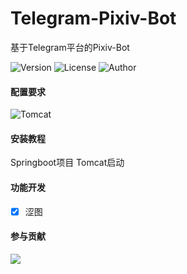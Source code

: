 # Telegram-Pixiv-Bot
基于Telegram平台的Pixiv-Bot

![Version](https://img.shields.io/badge/version-1.0.0-40c4ff.svg?style=flat)
![License](https://img.shields.io/badge/license-MIT-orange.svg?style=flat)
![Author](https://img.shields.io/badge/author-Nekoer-6cf.svg?style=flat)

#### 配置要求
![Tomcat](https://img.shields.io/badge/Tomcat-%3E%3D7-blue)

#### 安装教程
Springboot项目 Tomcat启动

#### 功能开发
- [x] 涩图

#### 参与贡献
<a href="https://github.com/Nekoer/Telegram-Pixiv-Bot/graphs/contributors"><img src="https://opencollective.com/wechat/contributors.svg?width=890" /></a>

